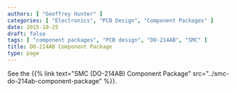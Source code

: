 ```yaml
---
authors: [ "Geoffrey Hunter" ]
categories: [ "Electronics", "PCB Design", "Component Packages" ]
date: 2015-10-25
draft: false
tags: [ "component packages", "PCB design", "DO-214AB", "SMC" ]
title: DO-214AB Component Package
type: page
---
```


See the {{% link text="SMC (DO-214AB) Component Package" src="../smc-do-214ab-component-package" %}}.
